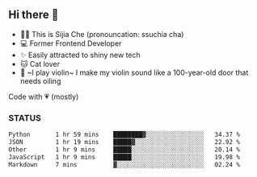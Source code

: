 ## Hi there 👋

- 🙋‍♀️ This is Sijia Che (pronouncation: ssuchia cha)
- 💻 Former Frontend Developer
- ✨ Easily attracted to shiny new tech
- 🐱 Cat lover
- 🌟 ~I play violin~ I make my violin sound like a 100-year-old door that needs oiling

Code with 💗 (mostly)

### STATUS
<!--START_SECTION:waka-->

```txt
Python       1 hr 59 mins    ████████▓░░░░░░░░░░░░░░░░   34.37 %
JSON         1 hr 19 mins    █████▓░░░░░░░░░░░░░░░░░░░   22.92 %
Other        1 hr 9 mins     █████░░░░░░░░░░░░░░░░░░░░   20.14 %
JavaScript   1 hr 9 mins     █████░░░░░░░░░░░░░░░░░░░░   19.98 %
Markdown     7 mins          ▓░░░░░░░░░░░░░░░░░░░░░░░░   02.24 %
```

<!--END_SECTION:waka-->
